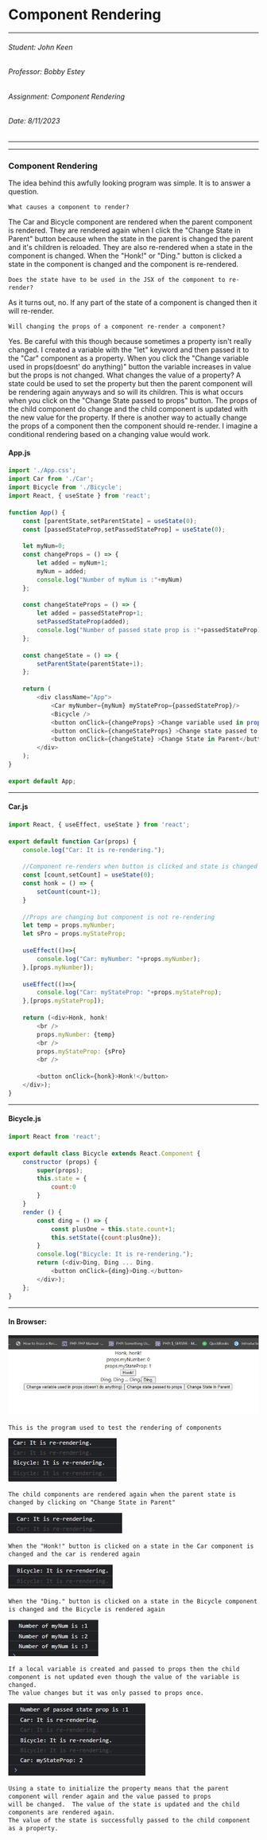 # Component Rendering

---
###### Student: John Keen
###### Professor: Bobby Estey
###### Assignment: Component Rendering
###### Date: 8/11/2023

---

---
### Component Rendering

The idea behind this awfully looking program was simple.  It is to answer a question. 

    What causes a component to render?

The Car and Bicycle component are rendered when the parent component is rendered.  They are rendered again when I click
the "Change State in Parent" button because when the state in the parent is changed the parent and it's children is reloaded.
They are also re-rendered when a state in the component is changed.  When the "Honk!" or "Ding." button is clicked a state
in the component is changed and the component is re-rendered.

    Does the state have to be used in the JSX of the component to re-render?

As it turns out, no.  If any part of the state of a component is changed then it will re-render.

    Will changing the props of a component re-render a component?

Yes.  Be careful with this though because sometimes a property isn't really changed.
I created a variable with the "let" keyword and then passed it to the "Car" component as a property.
When you click the "Change variable used in props(doesnt' do anything)" button the variable increases in value but
the props is not changed. What changes the value of a property?  A state could be used to set the property but then
the parent component will be rendering again anyways and so will its children.  This is what occurs when you click on the "Change State passed to props"
button.  The props of the child component do change and the child component is updated with the new value for the property.
If there is another way to actually change the props of a component then the component should re-render.
I imagine a conditional rendering based on a changing value would work.

#### App.js

```javascript
import './App.css';
import Car from './Car';
import Bicycle from './Bicycle';
import React, { useState } from 'react';

function App() {
    const [parentState,setParentState] = useState(0);
    const [passedStateProp,setPassedStateProp] = useState(0);

    let myNum=0;
    const changeProps = () => {
        let added = myNum+1;
        myNum = added;
        console.log("Number of myNum is :"+myNum)
    };

    const changeStateProps = () => {
        let added = passedStateProp+1;
        setPassedStateProp(added);
        console.log("Number of passed state prop is :"+passedStateProp)
    };

    const changeState = () => {
        setParentState(parentState+1);
    };

    return (
        <div className="App">
            <Car myNumber={myNum} myStateProp={passedStateProp}/>
            <Bicycle />
            <button onClick={changeProps} >Change variable used in props (doesn't do anything)</button>
            <button onClick={changeStateProps} >Change state passed to props</button>
            <button onClick={changeState} >Change State in Parent</button>
        </div>
    );
}

export default App;
```

---

#### Car.js

```javascript
import React, { useEffect, useState } from 'react';

export default function Car(props) {
    console.log("Car: It is re-rendering.");

    //Component re-renders when button is clicked and state is changed
    const [count,setCount] = useState(0);
    const honk = () => {
        setCount(count+1);
    }

    //Props are changing but component is not re-rendering
    let temp = props.myNumber;
    let sPro = props.myStateProp;

    useEffect(()=>{
        console.log("Car: myNumber: "+props.myNumber);
    },[props.myNumber]);

    useEffect(()=>{
        console.log("Car: myStateProp: "+props.myStateProp);
    },[props.myStateProp]);

    return (<div>Honk, honk!
        <br />
        props.myNumber: {temp}
        <br />
        props.myStateProp: {sPro}
        <br />

        <button onClick={honk}>Honk!</button>
    </div>);
}
```

---

#### Bicycle.js

```javascript
import React from 'react';

export default class Bicycle extends React.Component {
    constructor (props) {
        super(props);
        this.state = {
            count:0
        }
    }
    render () {
        const ding = () => {
            const plusOne = this.state.count+1;
            this.setState({count:plusOne});
        }
        console.log("Bicycle: It is re-rendering.");
        return (<div>Ding, Ding ... Ding.
            <button onClick={ding}>Ding.</button>
        </div>);
    };
}
```

---

#### In Browser:

![Main Program](./Diagrams/Main.jpg)

    This is the program used to test the rendering of components

![Parent State Change](./Diagrams/ParentState.jpg)

    The child components are rendered again when the parent state is changed by clicking on "Change State in Parent"

![Car State Change](./Diagrams/Honk.jpg)

    When the "Honk!" button is clicked on a state in the Car component is changed and the car is rendered again

![Bicycle State Change](./Diagrams/Ding.jpg)

    When the "Ding." button is clicked on a state in the Bicycle component is changed and the Bicycle is rendered again

![Local Variable Passed as a Property](./Diagrams/NotUpdated.jpg)

    If a local variable is created and passed to props then the child component is not updated even though the value of the variable is changed.
    The value changes but it was only passed to props once.

![State Passed as a Property](./Diagrams/Updated.jpg)

    Using a state to initialize the property means that the parent component will render again and the value passed to props
    will be changed.  The value of the state is updated and the child components are rendered again.
    The value of the state is successfully passed to the child component as a property.